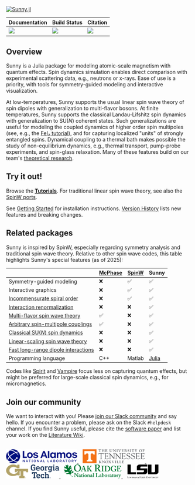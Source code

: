 <a href="https://github.com/SunnySuite/Sunny.jl/">
    <picture>
        <source media="(prefers-color-scheme: dark)" srcset="https://raw.githubusercontent.com/SunnySuite/Sunny.jl/main/assets/sunny_logo-dark.svg">
        <img src="https://raw.githubusercontent.com/SunnySuite/Sunny.jl/main/assets/sunny_logo.svg" alt="Sunny.jl" width="350px">
    </picture>
</a>

| **Documentation**         | **Build Status**      |  **Citation**           |
| ------------------------- | --------------------- | ----------------------- |
| [![][docs-img]][docs-url] | [![][ci-img]][ci-url] | [![][doi-img]][doi-url] |

[docs-img]: https://img.shields.io/badge/docs-stable-blue.svg
[docs-url]: https://sunnysuite.github.io/Sunny.jl/stable
[ci-img]: https://github.com/SunnySuite/Sunny.jl/actions/workflows/CI.yml/badge.svg?branch=main
[ci-url]: https://github.com/SunnySuite/Sunny.jl/actions/workflows/CI.yml?query=branch%3Amain
[doi-img]: https://img.shields.io/badge/DOI-10.48550-blue
[doi-url]: https://doi.org/10.48550/arXiv.2501.13095

## Overview

Sunny is a Julia package for modeling atomic-scale magnetism with quantum effects. Spin dynamics simulation enables direct comparison with experimental scattering data, e.g., neutrons or x-rays. Ease of use is a priority, with tools for symmetry-guided modeling and interactive visualization.

At low-temperatures, Sunny supports the usual linear spin wave theory of spin dipoles with generalization to multi-flavor bosons. At finite temperatures, Sunny supports the classical Landau-Lifshitz spin dynamics with generalization to SU(_N_) coherent states. Such generalizations are useful for modeling the coupled dynamics of higher order spin multipoles (see, e.g., the [FeI₂ tutorial](https://sunnysuite.github.io/Sunny.jl/stable/examples/03_LSWT_SU3_FeI2.html)), and for capturing localized "units" of strongly entangled spins. Dynamical coupling to a thermal bath makes possible the study of non-equilibrium dynamics, e.g., thermal transport, pump-probe experiments, and spin-glass relaxation. Many of these features build on our team's [theoretical research](https://sunnysuite.github.io/Sunny.jl/stable/why.html#Advanced-theory-made-accessible).

## Try it out!

Browse the **[Tutorials](https://sunnysuite.github.io/Sunny.jl/stable/examples/01_LSWT_CoRh2O4)**. For traditional linear spin wave theory, see also the [SpinW ports](https://sunnysuite.github.io/Sunny.jl/stable/examples/spinw/SW01_FM_Heseinberg_chain.html).

See [Getting Started](https://github.com/SunnySuite/Sunny.jl/wiki/Getting-started-with-Julia) for installation instructions. [Version History](https://sunnysuite.github.io/Sunny.jl/dev/versions) lists new features and breaking changes.

## Related packages

Sunny is inspired by SpinW, especially regarding symmetry analysis and traditional spin wave theory. Relative to other spin wave codes, this table highlights Sunny's special features (as of 2025):

| | [McPhase](https://github.com/mducle/mcphase) | [SpinW](https://github.com/SpinW/spinw) | Sunny |
| -- | -- | -- | -- |
| Symmetry-guided modeling | ❌ | ✅ | ✅ |
| Interactive graphics | ❌ | ✅ | ✅ |
| [Incommensurate spiral order](https://sunnysuite.github.io/Sunny.jl/stable/examples/spinw/SW15_Ba3NbFe3Si2O14.html) | ❌ | ✅ | ✅ |
| [Interaction renormalization](https://sunnysuite.github.io/Sunny.jl/stable/renormalization.html) | ❌ | ❌ | ✅ |
| [Multi-flavor spin wave theory](https://sunnysuite.github.io/Sunny.jl/stable/examples/03_LSWT_SU3_FeI2.html) | ✅ | ❌ | ✅ |
| [Arbitrary spin-multipole couplings](https://sunnysuite.github.io/Sunny.jl/stable/library.html#Sunny.set_pair_coupling!) | ✅ | ❌ | ✅ |
| [Classical SU(_N_) spin dynamics](https://sunnysuite.github.io/Sunny.jl/stable/examples/04_GSD_FeI2.html) | ❌ | ❌ | ✅ |
| [Linear-scaling spin wave theory](https://sunnysuite.github.io/Sunny.jl/stable/examples/09_Disorder_KPM.html) | ❌ | ❌ | ✅ |
| [Fast long-range dipole interactions](https://sunnysuite.github.io/Sunny.jl/stable/examples/07_Dipole_Dipole.html) | ❌ | ❌ | ✅ |
| Programming language | C++ | Matlab | [Julia](https://julialang.org/) |

Codes like [Spirit](https://github.com/spirit-code/spirit) and [Vampire](https://vampire.york.ac.uk/) focus less on capturing quantum effects, but might be preferred for large-scale classical spin dynamics, e.g., for micromagnetics.

## Join our community

We want to interact with you! Please [join our Slack community](https://join.slack.com/t/sunny-users/shared_invite/zt-1otxwwko6-LzPtp7Fazkjx2XEqfgKqtA) and say hello. If you encounter a problem, please ask on the Slack `#helpdesk` channel. If you find Sunny useful, please cite the [software paper](https://arxiv.org/abs/2501.13095) and list your work on the [Literature Wiki](https://github.com/SunnySuite/Sunny.jl/wiki/Sunny-literature).

<br>
<div>
    <a href="https://www.lanl.gov">
    <picture>
        <source media="(prefers-color-scheme: dark)" srcset="assets/lanl-dark.svg">
        <img src="assets/lanl-light.svg" alt="LANL" height="38px">
    </picture>
    </a> &nbsp;&nbsp;
    <a href="https://www.utk.edu">
    <picture>
        <source media="(prefers-color-scheme: dark)" srcset="assets/utk-dark.svg">
        <img src="assets/utk-light.svg" alt="UTK" height="38px">
    </picture>
    </a> &nbsp;&nbsp;
    <a href="https://www.gatech.edu">
    <picture>
        <source media="(prefers-color-scheme: dark)" srcset="assets/gatech-dark.svg">
        <img src="assets/gatech-light.svg" alt="GATech" height="38px">
    </picture>
    </a> &nbsp;
    <a href="https://www.ornl.gov/">
    <picture>
        <source media="(prefers-color-scheme: dark)" srcset="assets/ornl-dark.svg">
        <img src="assets/ornl-light.svg" alt="ORNL" height="38px">
    </picture>
    </a> &nbsp;&nbsp;
    <a href="https://www.lsu.edu/">
    <picture>
        <source media="(prefers-color-scheme: dark)" srcset="assets/lsu-dark.svg">
        <img src="assets/lsu-light.svg" alt="LSU" height="38px">
    </picture>
    </a>
</div>



